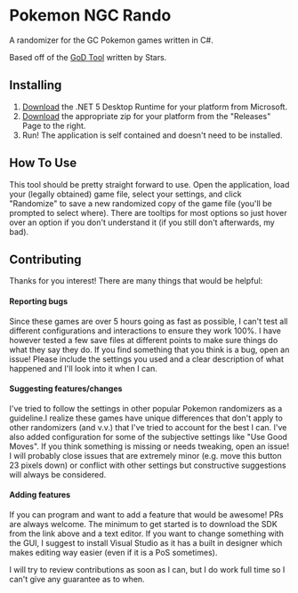 # Pokemon NGC Rando
A randomizer for the GC Pokemon games written in C#.

Based off of the [GoD Tool](https://github.com/PekanMmd/Pokemon-XD-Code) written by Stars.

## Installing
1. [Download](https://dotnet.microsoft.com/download/dotnet/5.0) the .NET 5 Desktop Runtime for your platform from Microsoft.
2. [Download](https://github.com/rotobash/pokemon-ngc-rando/releases) the appropriate zip for your platform from the "Releases" Page to the right. 
3. Run! The application is self contained and doesn't need to be installed.

## How To Use
This tool should be pretty straight forward to use. Open the application, load your (legally obtained) game file, select your settings, and click "Randomize" to save a new randomized copy of the game file (you'll be prompted to select where). There are tooltips for most options so just hover over an option if you don't understand it (if you still don't afterwards, my bad).

## Contributing
Thanks for you interest! There are many things that would be helpful:

#### Reporting bugs
Since these games are over 5 hours going as fast as possible, I can't test all different configurations and interactions to ensure they work 100%. I have however tested a few save files at different points to make sure things do what they say they do. If you find something that you think is a bug, open an issue! Please include the settings you used and a clear description of what happened and I'll look into it when I can.

#### Suggesting features/changes
I've tried to follow the settings in other popular Pokemon randomizers as a guideline.I realize these games have unique differences that don't apply to other randomizers (and v.v.) that I've tried to account for the best I can. I've also added configuration for some of the subjective settings like "Use Good Moves". If you think something is missing or needs tweaking, open an issue! I will probably close issues that are extremely minor (e.g. move this button 23 pixels down) or conflict with other settings but constructive suggestions will always be considered.

#### Adding features
If you can program and want to add a feature that would be awesome! PRs are always welcome.
The minimum to get started is to download the SDK from the link above and a text editor. If you want to change something with the GUI, I suggest to install Visual Studio as it has a built in designer which makes editing way easier (even if it is a PoS sometimes). 

I will try to review contributions as soon as I can, but I do work full time so I can't give any guarantee as to when. 